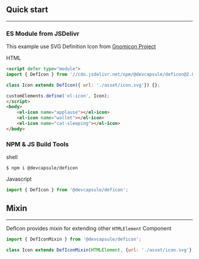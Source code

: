 ## Quick start
---
### ES Module from JSDelivr

This example use SVG Definition Icon from
[Gnomicon Project](https://keenlycode.github.io/gnomicon/)

<el-code-block>
    <div el="title">HTML</div>

```html
<script defer type="module">
import { DefIcon } from '//cdn.jsdelivr.net/npm/@devcapsule/deficon@2.0/+esm';

class Icon extends DefIcon({ url: './asset/icon.svg'}) {};

customElements.define('el-icon', Icon);
</script>
<body>
    <el-icon name="applause"></el-icon>
    <el-icon name="wallet"></el-icon>
    <el-icon name="cat-sleeping"></el-icon>
</body>
```
</el-code-block>

<div style="font-size: 3rem;">
    <el-icon name="applause"></el-icon>
    <el-icon name="wallet"></el-icon>
    <el-icon name="cat-sleeping"></el-icon>
</div>

### NPM & JS Build Tools

<el-code-block>
    <div el="title">shell</div>

```shell
$ npm i @devcapsule/deficon
```
</el-code-block>

<el-code-block style="margin-top: 1rem;">
    <div el="title">Javascript</div>

```js
import { DefIcon } from '@devcapsule/deficon';
```
</el-code-block>

## Mixin
---
DefIcon provides mixin for extending other `HTMLElement` Component

```js
import { DefIconMixin } from '@devcapsule/deficon';

class Icon extends DefIconMixin(HTMLElement, {url: './asset/icon.svg'}) {};
```